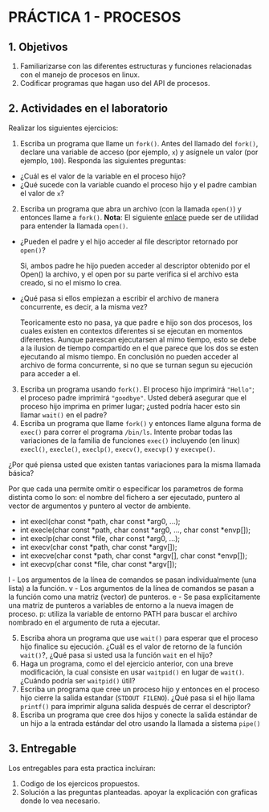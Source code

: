 # PRÁCTICA 1 - PROCESOS #

## 1. Objetivos ##
1. Familiarizarse con las diferentes estructuras y funciones relacionadas con el manejo de procesos en linux.
2. Codificar programas que hagan uso del API de procesos.

## 2. Actividades en el laboratorio ##

Realizar los siguientes ejercicios:

1. Escriba un programa que llame un ```fork()```. Antes del llamado del ```fork()```, declare una variable de acceso (por ejemplo, ```x```) y asígnele un valor (por ejemplo, ```100```). Responda las siguientes preguntas:
  * ¿Cuál es el valor de la variable en el proceso hijo?
  * ¿Qué sucede con la variable cuando el proceso hijo y el padre cambian el valor de ```x```?
2. Escriba un programa que abra un archivo (con la llamada ```open()```) y entonces llame a ```fork()```. **Nota**: El siguiente [enlace](https://www.geeksforgeeks.org/input-output-system-calls-c-create-open-close-read-write/) puede ser de utilidad para entender la llamada ```open()```.
  * ¿Pueden el padre y el hijo acceder al file descriptor retornado por ```open()```? 

    Si, ambos padre he hijo pueden acceder al descriptor obtenido por el Open() la archivo, y el open por su parte verifica si el archivo esta creado, si no el mismo lo crea.

  * ¿Qué pasa si ellos empiezan a escribir el archivo de manera concurrente, es decir, a la misma vez?

    Teoricamente esto no pasa, ya que padre e hijo son dos procesos, los cuales existen en contextos diferentes si se ejecutan en momentos diferentes. Aunque parescan ejecutarsen al mimo tiempo, esto se  debe a la ilusion de tiempo compartido en el que  parece que los dos se esten ejecutando al mismo tiempo. En conclusión no pueden acceder al archivo de forma concurrente, si no que se turnan segun su ejecución para acceder a el.
    

3. Escriba un programa usando ```fork()```. El proceso hijo imprimirá ```"Hello"```; el proceso padre imprimirá ```"goodbye"```. Usted deberá asegurar que el proceso hijo imprima en primer lugar; ¿usted podría hacer esto sin llamar ```wait()``` en el padre? 
4. Escriba un programa que llame ```fork()``` y entonces llame alguna forma de ```exec()``` para correr el programa ```/bin/ls```. Intente probar todas las variaciones de la familia de funciones ```exec()``` incluyendo (en linux) ```execl()```, ```execle()```, ```execlp()```, ```execv()```, ```execvp()``` y ```execvpe()```. 

¿Por qué piensa usted que existen tantas variaciones para la misma llamada básica?

Por que cada una permite omitir o especificar los parametros de forma distinta como lo son: el nombre del fichero a ser ejecutado, puntero al vector de argumentos y puntero al vector de ambiente.

* int execl(char const *path, char const *arg0, ...);
* int execle(char const *path, char const *arg0, ..., char const *envp[]);
* int execlp(char const *file, char const *arg0, ...);
* int execv(char const *path, char const *argv[]);
* int execve(char const *path, char const *argv[], char const *envp[]);
* int execvp(char const *file, char const *argv[]);

l - Los argumentos de la línea de comandos se pasan individualmente (una lista) a la función.
v - Los argumentos de la línea de comandos se pasan a la función como una matriz (vector) de punteros.
e - Se pasa explícitamente una matriz de punteros a variables de entorno a la nueva imagen de proceso.
p: utiliza la variable de entorno PATH para buscar el archivo nombrado en el argumento de ruta a ejecutar.


5. Escriba ahora un programa que use ```wait()``` para esperar que el proceso hijo finalice su ejecución. ¿Cuál es el valor de retorno de la función ```wait()```?, ¿Qué pasa si usted usa la función ```wait``` en el hijo?
6. Haga un programa, como el del ejercicio anterior, con una breve modificación, la cual consiste en usar ```waitpid()``` en lugar de ```wait()```. ¿Cuándo podría ser ```waitpid()``` útil?
7. Escriba un programa que cree un proceso hijo y entonces en el proceso hijo cierre la salida estandar (```STDOUT FILENO```). ¿Qué pasa si el hijo llama ```printf()``` para imprimir alguna salida después de cerrar el descriptor?
8. Escriba un programa que cree dos hijos y conecte la salida estándar de un hijo a la entrada estándar del otro usando la llamada a sistema ```pipe()```

## 3. Entregable ##

Los entregables para esta practica incluiran:
1. Codigo de los ejercicos propuestos.
2. Solución a las preguntas planteadas. apoyar la explicación con graficas donde lo vea necesario.

